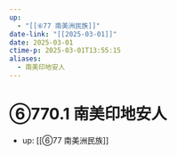 ```yaml
---
up:
  - "[[⑥77 南美洲民族]]"
date-link: "[[2025-03-01]]"
date: 2025-03-01
ctime-p: 2025-03-01T13:55:15
aliases:
  - 南美印地安人
---
```


# ⑥770.1 南美印地安人

- up: [[⑥77 南美洲民族]]
